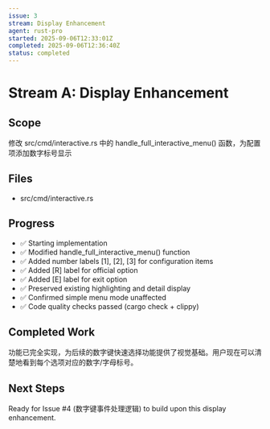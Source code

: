 ```yaml
---
issue: 3
stream: Display Enhancement
agent: rust-pro
started: 2025-09-06T12:33:01Z
completed: 2025-09-06T12:36:40Z
status: completed
---
```


# Stream A: Display Enhancement

## Scope
修改 src/cmd/interactive.rs 中的 handle_full_interactive_menu() 函数，为配置项添加数字标号显示

## Files
- src/cmd/interactive.rs

## Progress
- ✅ Starting implementation
- ✅ Modified handle_full_interactive_menu() function
- ✅ Added number labels [1], [2], [3] for configuration items
- ✅ Added [R] label for official option
- ✅ Added [E] label for exit option
- ✅ Preserved existing highlighting and detail display
- ✅ Confirmed simple menu mode unaffected
- ✅ Code quality checks passed (cargo check + clippy)

## Completed Work
功能已完全实现，为后续的数字键快速选择功能提供了视觉基础。用户现在可以清楚地看到每个选项对应的数字/字母标号。

## Next Steps
Ready for Issue #4 (数字键事件处理逻辑) to build upon this display enhancement.
